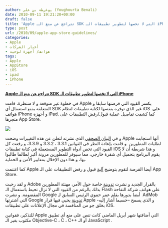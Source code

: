 ```yaml
---
author: يوغرطة بن علي (Youghourta Benali)
date: 2010-09-11 19:21:20+00:00
draft: false
title: 'Apple تتراجع عن منع الـ SDK التي لا تخصها لتطوير تطبيقات الـ iPhone '
type: post
url: /2010/09/apple-app-store-guidelines/
categories:
- Apple
- أخبار الشركات
- هواتف/ أجهزة لوحية
tags:
- Apple
- AppStore
- iOS
- ipad
- iPhone
---
```


**[Apple تتراجع عن منع الـ SDK التي لا تخصها لتطوير تطبيقات الـ iPhone](http://www.it-scoop.com/2010/09/apple-app-store-guidelines/)**


في خطوة غير متوقعة و لا منتظرة، قامت Apple بكسر القيود التي فرضتها سابقا و المتعلقة بمنع استعمال أي SDK غير الذي توفره بنفسها لكتابة تطبيقات لنظام iOS  على هواتف iPhone و أجهزة iPad. كما كشفت تفاصيل عملية قبول/رفض التطبيقات على متجرها App Store.

[![](http://developer.apple.com/appstore/images/app-store-review-hero.jpg)
](http://www.it-scoop.com/2010/09/apple-app-store-guidelines/)

و في [البيان الصحفي](http://www.apple.com/pr/library/2010/09/09statement.html) الذي نشرته لتعلن عن هذه التغييرات وضحت Apple أنها استجابت لطلبات المطورين  و قامت بإعادة النظر في القوانين 3.3.1 ، 3.3.2 و 3.3.9، و رفعت كل القيود التي تخص أدواة التطوير المستعملة في كتابة تطبيقات iOS و هذا شريطة أن لا يقوم البرنامج بتحميل أي شفرة خارجي، مما سيوفر للمطورين مرونة أكبر لطالما طالبوا بها، و هذا دون الإخلال بمعايير الأمن و الحماية.

كما اغتنمت Apple أيضا الفرصة لتقوم بتوضيح [آلية](http://developer.apple.com/appstore/guidelines.html) قبول و رفض التطبيقات على الـ App Store.

و لقد رحبت Adobe بالقرار الجديد و نشرت [تدوينة](http://blogs.adobe.com/conversations/2010/09/great-news-for-developers.html) خاصة حول الأمر، مهنئة المطورين بذلك بالرغم من القيود التي لا تزال تحيط باستعمال الـ Flash على هواتف شركة التفاحة المقضومة. و نشرت Google أيضا بدورها بقلم عمر حموي الرئيس السابق لـ  AdMob التي اشترتها Google [تدوينة](http://googlemobileads.blogspot.com/2010/09/update-on-apples-terms-of-service.html) يحيي فيها قرار Apple و الذي يسمح –حسبما أشار إليه- بخلق جو من المنافسة في مجال الإعلانات على تطبيقات iOS.

للتذكير، فقوانين Apple التي أضافتها شهر أبريل الماضي كانت تنص على منع أي تطبيق مكتوب بغير الـ Objective-C ، C ، C++ أو الـ JavaScript .

